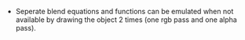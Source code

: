 - Seperate blend equations and functions can be emulated when not available by drawing the object 2 times (one rgb pass and one alpha pass).
